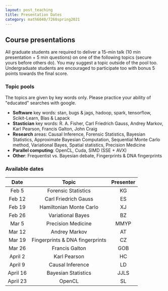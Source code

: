 ```yaml
---
layout: post_teaching
title: Presentation Dates
category: math6040/7260spring2021
---
```


## Course presentations

All graduate students are required to deliver a 15-min talk (10 min presentation + 5 min questions) on one of the following topics (secure yours before others do).  You may suggest a topic outside of the pool too.  Undergraduate students are encouraged to participate too with bonus 5 points towards the final score.

### Topic pools

The topics are given by key words only.  Please practice your ability of "educated" searches with google.

- **Software** key words: stan, bugs & jags, hadoop, spark, tensorflow, Scikit-Learn, Blas & Lapack
- **Stastician** key words: R. A. Fisher, Carl Friedrich Gauss, Andrey Markov, Karl Pearson, Francis Galton, John Craig
- **Research** areas: Causal Inference, Forensic Statistics, Bayesian Statistics, Approximate Bayesian Computation, Sequential Monte Carlo method, Variational Bayes, Spatial statistics, Precision Medicine
- **Parallel computing**: OpenCL, Cuda, SIMD (SSE + AVX)
- **Other**: Frequentist vs. Bayesian debate, Fingerprints & DNA fingerprints

### Available dates

|Date |Topic| Presenter|
|:---:|:---:|:---:|
|Feb 5| Forensic Statistics | KG |
|Feb 12|Carl Friedrich Gauss | ES |
|Feb 19| Hamiltonian Monte Carlo |XJ|
|Feb 26| Variational Bayes| BZ |
|Mar 5 |Precision Medicine | MMYP |
|Mar 12|Andrey Markov | AT|
|Mar 19|Fingerprints & DNA fingerprints | CZ |
|Mar 26| Francis Galton | GOB |
|April 2| Karl Pearson| HC |
|April 9| Causal Inference | LD |
|April 16| Bayesian Statistics | JJLS |
|April 23| OpenCL| SL |